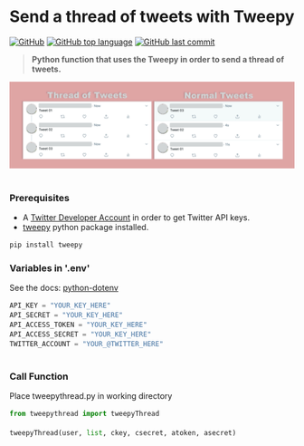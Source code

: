 # Send a thread of tweets with Tweepy
[![GitHub](https://img.shields.io/github/license/jacobmannix/tweepythread?color=blue)](LICENSE)
[![GitHub top language](https://img.shields.io/github/languages/top/jacobmannix/tweepythread)](https://github.com/JacobMannix/kubernetes-stafford)
[![GitHub last commit](https://img.shields.io/github/last-commit/jacobmannix/tweepythread)](https://github.com/JacobMannix/kubernetes-stafford/commits/master)

> <b> Python function that uses the Tweepy in order to send a thread of tweets. </b>

![ThreadVNormalTweets](images/threadvnormaltweets.jpeg)

#

### Prerequisites
- A [Twitter Developer Account](https://developer.twitter.com/) in order to get Twitter API keys.
- [tweepy](https://www.tweepy.org/) python package installed.
```python
pip install tweepy
```

### Variables in '.env'
See the docs: [python-dotenv](https://github.com/theskumar/python-dotenv)
```python
API_KEY = "YOUR_KEY_HERE"
API_SECRET = "YOUR_KEY_HERE"
API_ACCESS_TOKEN = "YOUR_KEY_HERE"
API_ACCESS_SECRET = "YOUR_KEY_HERE"
TWITTER_ACCOUNT = "YOUR_@TWITTER_HERE"
```

#
### Call Function
Place tweepythread.py in working directory
```python
from tweepythread import tweepyThread

tweepyThread(user, list, ckey, csecret, atoken, asecret)
```